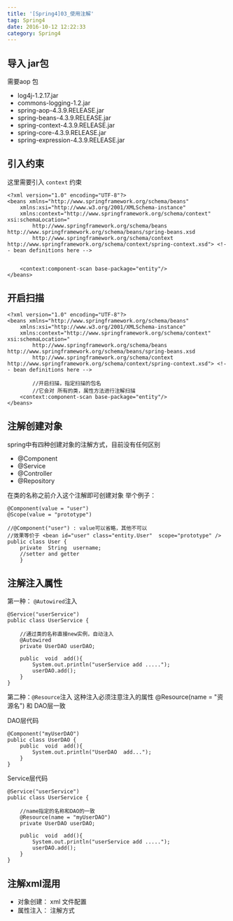 ```yaml
---
title: '[Spring4]03_使用注解'
tag: Spring4
date: 2016-10-12 12:22:33
category: Spring4
---
```


## 导入 jar包

需要aop 包

- log4j-1.2.17.jar
- commons-logging-1.2.jar
- spring-aop-4.3.9.RELEASE.jar
- spring-beans-4.3.9.RELEASE.jar
- spring-context-4.3.9.RELEASE.jar
- spring-core-4.3.9.RELEASE.jar
- spring-expression-4.3.9.RELEASE.jar

## 引入约束

这里需要引入 `context` 约束 

```
<?xml version="1.0" encoding="UTF-8"?>
<beans xmlns="http://www.springframework.org/schema/beans"
    xmlns:xsi="http://www.w3.org/2001/XMLSchema-instance"
    xmlns:context="http://www.springframework.org/schema/context" xsi:schemaLocation="
        http://www.springframework.org/schema/beans http://www.springframework.org/schema/beans/spring-beans.xsd
        http://www.springframework.org/schema/context http://www.springframework.org/schema/context/spring-context.xsd"> <!-- bean definitions here -->

		
    <context:component-scan base-package="entity"/>
</beans>
```

## 开启扫描

```
<?xml version="1.0" encoding="UTF-8"?>
<beans xmlns="http://www.springframework.org/schema/beans"
    xmlns:xsi="http://www.w3.org/2001/XMLSchema-instance"
    xmlns:context="http://www.springframework.org/schema/context" xsi:schemaLocation="
        http://www.springframework.org/schema/beans http://www.springframework.org/schema/beans/spring-beans.xsd
        http://www.springframework.org/schema/context http://www.springframework.org/schema/context/spring-context.xsd"> <!-- bean definitions here -->

		//开启扫描，指定扫描的包名
		//它会对 所有的类，属性方法进行注解扫描
    <context:component-scan base-package="entity"/>
</beans>
```

## 注解创建对象

spring中有四种创建对象的注解方式，目前没有任何区别
- @Component
- @Service
- @Controller
- @Repository

在类的名称之前介入这个注解即可创建对象
举个例子：
```
@Component(value = "user")
@Scope(value = "prototype")

//@Component("user") : value可以省略，其他不可以
//效果等价于 <bean id="user" class="entity.User"  scope="prototype" />
public class User {
    private  String  username;
	//setter and getter
	}
```

## 注解注入属性

第一种： `@Autowired`注入

```
@Service("userService")
public class UserService {

	//通过类的名称直接new实例，自动注入
    @Autowired
    private UserDAO userDAO;

    public  void  add(){
        System.out.println("userService add .....");
        userDAO.add();
    }
}
```

第二种：`@Resource`注入
这种注入必须注意注入的属性  @Resource(name = "资源名")  和 DAO层一致

DAO层代码
```
@Component("myUserDAO")
public class UserDAO {
    public  void  add(){
        System.out.println("UserDAO  add...");
    }
}
```
Service层代码
```
@Service("userService")
public class UserService {

	//name指定的名称和DAO的一致
    @Resource(name = "myUserDAO")
    private UserDAO userDAO;

    public  void  add(){
        System.out.println("userService add .....");
        userDAO.add();
    }
}
```

## 注解xml混用

- 对象创建： xml 文件配置
- 属性注入： 注解方式

